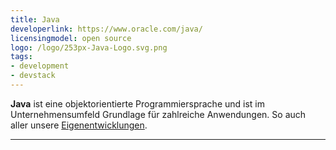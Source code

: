 ```yaml
---
title: Java
developerlink: https://www.oracle.com/java/
licensingmodel: open source
logo: /logo/253px-Java-Logo.svg.png
tags:
- development
- devstack
---
```

__Java__ ist eine objektorientierte Programmiersprache und ist im Unternehmensumfeld Grundlage für zahlreiche Anwendungen.
So auch aller unsere [Eigenentwicklungen](../publish#refarch).

---
